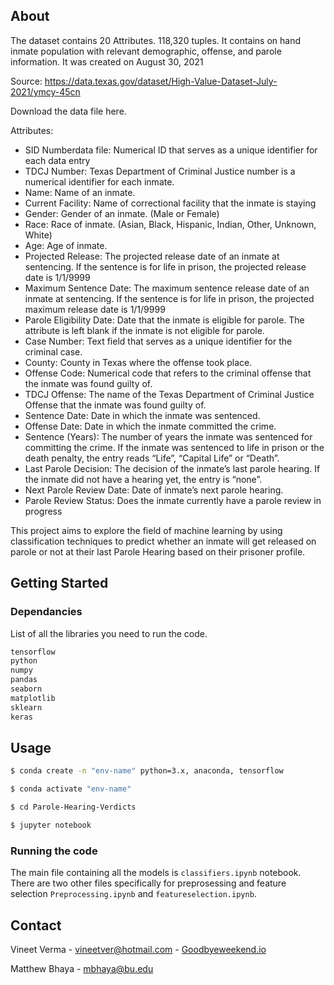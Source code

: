 ## About
The dataset contains 20 Attributes. 118,320 tuples. It contains on hand inmate population with relevant demographic, offense, and parole information. It was created on August 30, 2021

Source: https://data.texas.gov/dataset/High-Value-Dataset-July-2021/ymcy-45cn 

Download the data file here.

Attributes:
  - SID Numberdata file: Numerical ID that serves as a unique identifier for each data entry
  - TDCJ Number: Texas Department of Criminal Justice number is a numerical identifier for each inmate.
  - Name: Name of an inmate.
  - Current Facility: Name of correctional facility that the inmate is staying
  - Gender: Gender of an inmate. (Male or Female)
  - Race: Race of inmate. (Asian, Black, Hispanic, Indian, Other, Unknown, White)
  - Age: Age of inmate.
  - Projected Release: The projected release date of an inmate at sentencing. If the sentence is for life in prison, the projected release date is 1/1/9999
  - Maximum Sentence Date: The maximum sentence release date of an inmate at sentencing. If the sentence is for life in prison, the projected maximum release date is       1/1/9999
  - Parole Eligibility Date: Date that the inmate is eligible for parole. The attribute is left blank if the inmate is not eligible for parole. 
  - Case Number: Text field that serves as a unique identifier for the criminal case.
  - County: County in Texas where the offense took place.
  - Offense Code: Numerical code that refers to the criminal offense that the inmate was found guilty of.
  - TDCJ Offense: The name of the Texas Department of Criminal Justice Offense that the inmate was found guilty of.
  - Sentence Date: Date in which the inmate was sentenced.
  - Offense Date: Date in which the inmate committed the crime.
  - Sentence (Years): The number of years the inmate was sentenced for committing the crime. If the inmate was sentenced to life in prison or the death penalty, the       entry reads “Life”, “Capital Life” or “Death”.
  - Last Parole Decision: The decision of the inmate’s last parole hearing.  If the inmate did not have a hearing yet, the entry is “none”.
  - Next Parole Review Date:  Date of inmate’s next parole hearing.
  - Parole Review Status: Does the inmate currently have a parole review in progress

This project aims to explore the field of machine learning by using classification techniques to predict whether an inmate will get released on parole or not at their last Parole Hearing based on their prisoner profile.

## Getting Started

### Dependancies

List of all the libraries you need to run the code.

  ```sh
tensorflow
python
numpy
pandas
seaborn
matplotlib
sklearn
keras
  ```


<!-- USAGE EXAMPLES -->
## Usage

  ```sh
  $ conda create -n "env-name" python=3.x, anaconda, tensorflow
 
  $ conda activate "env-name"
  
  $ cd Parole-Hearing-Verdicts
  
  $ jupyter notebook
  ```
  
### Running the code

The main file containing all the models is `classifiers.ipynb` notebook. There are two other files specifically for preprosessing and feature selection `Preprocessing.ipynb` and `featureselection.ipynb`.


## Contact

Vineet Verma - vineetver@hotmail.com - [Goodbyeweekend.io](https://www.goodbyeweekend.io/)

Matthew Bhaya - mbhaya@bu.edu
